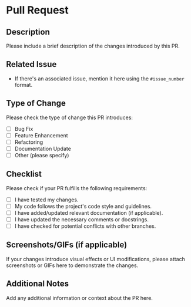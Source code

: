 # Pull Request

## Description

Please include a brief description of the changes introduced by this PR.

## Related Issue

- If there's an associated issue, mention it here using the `#issue_number` format.

## Type of Change

Please check the type of change this PR introduces:

- [ ] Bug Fix
- [ ] Feature Enhancement
- [ ] Refactoring
- [ ] Documentation Update
- [ ] Other (please specify)

## Checklist

Please check if your PR fulfills the following requirements:

- [ ] I have tested my changes.
- [ ] My code follows the project's code style and guidelines.
- [ ] I have added/updated relevant documentation (if applicable).
- [ ] I have updated the necessary comments or docstrings.
- [ ] I have checked for potential conflicts with other branches.

## Screenshots/GIFs (if applicable)

If your changes introduce visual effects or UI modifications, please attach screenshots or GIFs here to demonstrate the changes.

## Additional Notes

Add any additional information or context about the PR here.
